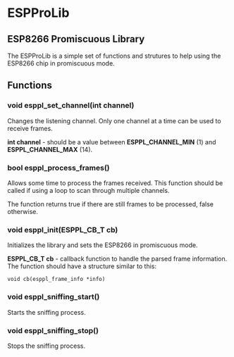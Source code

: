 # ESPProLib
## ESP8266 Promiscuous Library
The ESPProLib is a simple set of functions and strutures to help using the ESP8266 chip in promiscuous mode.

## Functions
### void esppl_set_channel(int channel)
Changes the listening channel. Only one channel at a time can be used to receive frames.

**int channel** - should be a value between **ESPPL_CHANNEL_MIN** (1) and **ESPPL_CHANNEL_MAX** (14).

### bool esppl_process_frames()
Allows some time to process the frames received. This function should be called if using a loop to scan through multiple channels.

The function returns true if there are still frames to be processed, false otherwise.

### void esppl_init(ESPPL_CB_T cb)
Initializes the library and sets the ESP8266 in promiscuous mode.

**ESPPL_CB_T cb** - callback function to handle the parsed frame information. The function should have a structure similar to this:
```
void cb(esppl_frame_info *info)
```

### void esppl_sniffing_start()
Starts the sniffing process.

### void esppl_sniffing_stop()
Stops the sniffing process.

